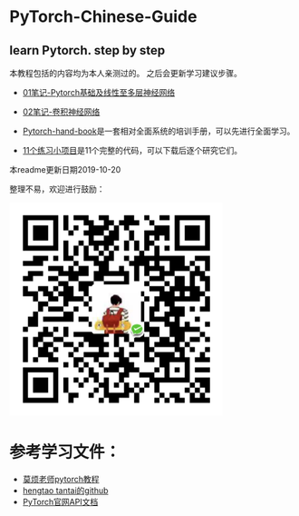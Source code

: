 # PyTorch-Chinese-Guide
learn Pytorch. step by step
---
本教程包括的内容均为本人亲测过的。
之后会更新学习建议步骤。
- [01笔记-Pytorch基础及线性至多层神经网络](01笔记-Pytorch基础及线性至多层神经网络.md)
- [02笔记-卷积神经网络](02笔记-卷积神经网络.md)

- [Pytorch-hand-book](https://github.com/rovesoul/PyTorch-Chinese-Guide/tree/master/PyTorch-HandBook)是一套相对全面系统的培训手册，可以先进行全面学习。
- [11个练习小项目](https://github.com/rovesoul/PyTorch-Chinese-Guide/tree/master/11%E4%B8%AA%E7%BB%83%E4%B9%A0%E5%B0%8F%E9%A1%B9%E7%9B%AE)是11个完整的代码，可以下载后逐个研究它们。

本readme更新日期2019-10-20

整理不易，欢迎进行鼓励：

![QR](https://github.com/rovesoul/PyTorch-Chinese-Guide/blob/master/%E5%B1%8F%E5%B9%95%E5%BF%AB%E7%85%A7%202019-10-20%20%E4%B8%8B%E5%8D%8810.50.07.png)

# 参考学习文件：
- [莫烦老师pytorch教程](https://morvanzhou.github.io/tutorials/machine-learning/torch/)
- [hengtao tantai的github](https://github.com/zergtant/pytorch-handbook)
- [PyTorch官网API文档](https://pytorch.org/docs/stable/torch.html)
